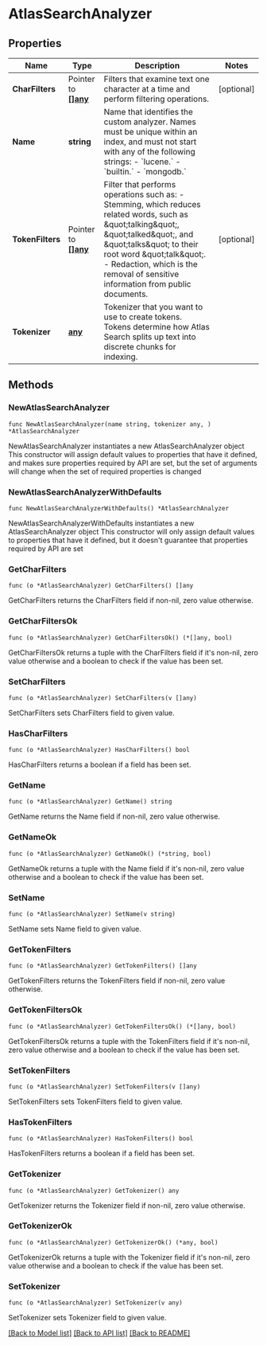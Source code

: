 # AtlasSearchAnalyzer

## Properties

Name | Type | Description | Notes
------------ | ------------- | ------------- | -------------
**CharFilters** | Pointer to [**[]any**](any.md) | Filters that examine text one character at a time and perform filtering operations. | [optional] 
**Name** | **string** | Name that identifies the custom analyzer. Names must be unique within an index, and must not start with any of the following strings: - &#x60;lucene.&#x60; - &#x60;builtin.&#x60; - &#x60;mongodb.&#x60; | 
**TokenFilters** | Pointer to [**[]any**](any.md) | Filter that performs operations such as:  - Stemming, which reduces related words, such as \&quot;talking\&quot;, \&quot;talked\&quot;, and \&quot;talks\&quot; to their root word \&quot;talk\&quot;.  - Redaction, which is the removal of sensitive information from public documents. | [optional] 
**Tokenizer** | [**any**](interface{}.md) | Tokenizer that you want to use to create tokens. Tokens determine how Atlas Search splits up text into discrete chunks for indexing. | 

## Methods

### NewAtlasSearchAnalyzer

`func NewAtlasSearchAnalyzer(name string, tokenizer any, ) *AtlasSearchAnalyzer`

NewAtlasSearchAnalyzer instantiates a new AtlasSearchAnalyzer object
This constructor will assign default values to properties that have it defined,
and makes sure properties required by API are set, but the set of arguments
will change when the set of required properties is changed

### NewAtlasSearchAnalyzerWithDefaults

`func NewAtlasSearchAnalyzerWithDefaults() *AtlasSearchAnalyzer`

NewAtlasSearchAnalyzerWithDefaults instantiates a new AtlasSearchAnalyzer object
This constructor will only assign default values to properties that have it defined,
but it doesn't guarantee that properties required by API are set

### GetCharFilters

`func (o *AtlasSearchAnalyzer) GetCharFilters() []any`

GetCharFilters returns the CharFilters field if non-nil, zero value otherwise.

### GetCharFiltersOk

`func (o *AtlasSearchAnalyzer) GetCharFiltersOk() (*[]any, bool)`

GetCharFiltersOk returns a tuple with the CharFilters field if it's non-nil, zero value otherwise
and a boolean to check if the value has been set.

### SetCharFilters

`func (o *AtlasSearchAnalyzer) SetCharFilters(v []any)`

SetCharFilters sets CharFilters field to given value.

### HasCharFilters

`func (o *AtlasSearchAnalyzer) HasCharFilters() bool`

HasCharFilters returns a boolean if a field has been set.
### GetName

`func (o *AtlasSearchAnalyzer) GetName() string`

GetName returns the Name field if non-nil, zero value otherwise.

### GetNameOk

`func (o *AtlasSearchAnalyzer) GetNameOk() (*string, bool)`

GetNameOk returns a tuple with the Name field if it's non-nil, zero value otherwise
and a boolean to check if the value has been set.

### SetName

`func (o *AtlasSearchAnalyzer) SetName(v string)`

SetName sets Name field to given value.

### GetTokenFilters

`func (o *AtlasSearchAnalyzer) GetTokenFilters() []any`

GetTokenFilters returns the TokenFilters field if non-nil, zero value otherwise.

### GetTokenFiltersOk

`func (o *AtlasSearchAnalyzer) GetTokenFiltersOk() (*[]any, bool)`

GetTokenFiltersOk returns a tuple with the TokenFilters field if it's non-nil, zero value otherwise
and a boolean to check if the value has been set.

### SetTokenFilters

`func (o *AtlasSearchAnalyzer) SetTokenFilters(v []any)`

SetTokenFilters sets TokenFilters field to given value.

### HasTokenFilters

`func (o *AtlasSearchAnalyzer) HasTokenFilters() bool`

HasTokenFilters returns a boolean if a field has been set.
### GetTokenizer

`func (o *AtlasSearchAnalyzer) GetTokenizer() any`

GetTokenizer returns the Tokenizer field if non-nil, zero value otherwise.

### GetTokenizerOk

`func (o *AtlasSearchAnalyzer) GetTokenizerOk() (*any, bool)`

GetTokenizerOk returns a tuple with the Tokenizer field if it's non-nil, zero value otherwise
and a boolean to check if the value has been set.

### SetTokenizer

`func (o *AtlasSearchAnalyzer) SetTokenizer(v any)`

SetTokenizer sets Tokenizer field to given value.


[[Back to Model list]](../README.md#documentation-for-models) [[Back to API list]](../README.md#documentation-for-api-endpoints) [[Back to README]](../README.md)


